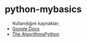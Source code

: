 # python-mybasics

<ul>
 Kullandığım kaynaklar;
  <li><a href = "https://developers.google.com/edu/python">Google Docs</a></li>
  <li><a href="https://github.com/TheAlgorithms/Python" >The AlgorithmsPython</a></li>
</ul>
